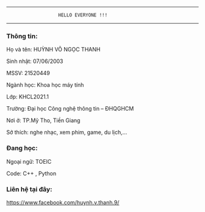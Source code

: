 ----------------------------------------------------------------                                        
                       HELLO EVERYONE !!! 
----------------------------------------------------------------
                                                                                                                    
     
### Thông tin:                                                 

Họ và tên: HUỲNH VÕ NGỌC THANH

Sinh nhật: 07/06/2003

MSSV: 21520449

Ngành học: Khoa học máy tính

Lớp: KHCL2021.1

Trường: Đại học Công nghệ thông tin – ĐHQGHCM

Nơi ở: TP.Mỹ Tho, Tiền Giang

Sở thích: nghe nhạc, xem phim, game, du lịch,…

### Đang học:

Ngoại ngữ: TOEIC

Code: C++ , Python
### Liên hệ tại đây:
https://www.facebook.com/huynh.v.thanh.9/

